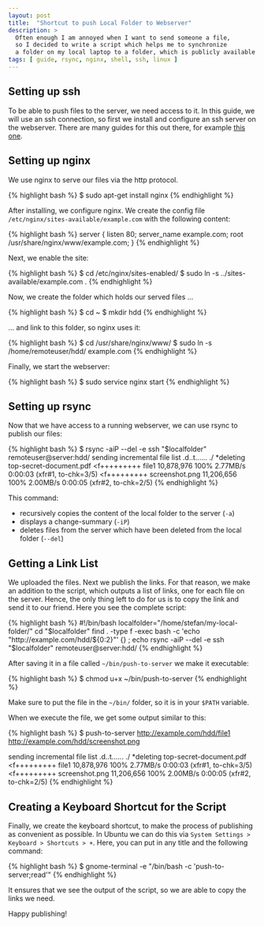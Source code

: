 ```yaml
---
layout: post
title:  "Shortcut to push Local Folder to Webserver"
description: >
  Often enough I am annoyed when I want to send someone a file,
  so I decided to write a script which helps me to synchronize
  a folder on my local laptop to a folder, which is publicly available on the internet.
tags: [ guide, rsync, nginx, shell, ssh, linux ]
---
```

## Setting up ssh

To be able to push files to the server, we need access to it.
In this guide, we will use an ssh connection, so first we install and configure an ssh server on the webserver.
There are many guides for this out there, for example
[this one](https://help.ubuntu.com/community/SSH/OpenSSH/Configuring).

## Setting up nginx

We use nginx to serve our files via the http protocol.

{% highlight bash %}
$ sudo apt-get install nginx
{% endhighlight %}

After installing, we configure nginx. We create the
config file `/etc/nginx/sites-available/example.com` with the following content:

{% highlight bash %}
server {
    listen 80;
    server_name example.com;
    root /usr/share/nginx/www/example.com;
}
{% endhighlight %}

Next, we enable the site:

{% highlight bash %}
$ cd /etc/nginx/sites-enabled/
$ sudo ln -s ../sites-available/example.com .
{% endhighlight %}

Now, we create the folder which holds our served files ...

{% highlight bash %}
$ cd ~
$ mkdir hdd
{% endhighlight %}

... and link to this folder, so nginx uses it:

{% highlight bash %}
$ cd /usr/share/nginx/www/
$ sudo ln -s /home/remoteuser/hdd/ example.com
{% endhighlight %}

Finally, we start the webserver:

{% highlight bash %}
$ sudo service nginx start
{% endhighlight %}

## Setting up rsync

Now that we have access to a running webserver, we can use rsync to publish our files:

{% highlight bash %}
$ rsync -aiP --del -e ssh "$localfolder" remoteuser@server:hdd/
sending incremental file list
.d..t...... ./
*deleting   top-secret-document.pdf
<f+++++++++ file1
     10,878,976 100%    2.77MB/s    0:00:03 (xfr#1, to-chk=3/5)
<f+++++++++ screenshot.png
     11,206,656 100%    2.00MB/s    0:00:05 (xfr#2, to-chk=2/5)
{% endhighlight %}

This command:

 * recursively copies the content of the local folder to the server (`-a`)
 * displays a change-summary (`-iP`)
 * deletes files from the server which have been deleted from the local folder (`--del`)

## Getting a Link List

We uploaded the files. Next we publish the links.
For that reason, we make an addition to the script, which outputs a list of links, one for each file on the server.
Hence, the only thing left to do for us is to copy the link and send it to our friend. Here you see the complete script:

{% highlight bash %}
#!/bin/bash
localfolder="/home/stefan/my-local-folder/"
cd "$localfolder"
find . -type f -exec bash -c 'echo "http://example.com/hdd/${0:2}"' {} \;
echo
rsync -aiP --del -e ssh "$localfolder" remoteuser@server:hdd/
{% endhighlight %}

After saving it in a file called `~/bin/push-to-server` we make it executable:

{% highlight bash %}
$ chmod u+x ~/bin/push-to-server
{% endhighlight %}

Make sure to put the file in the `~/bin/` folder, so it is in your `$PATH` variable.

When we execute the file, we get some output similar to this:

{% highlight bash %}
$ push-to-server
http://example.com/hdd/file1
http://example.com/hdd/screenshot.png

sending incremental file list
.d..t...... ./
*deleting   top-secret-document.pdf
<f+++++++++ file1
     10,878,976 100%    2.77MB/s    0:00:03 (xfr#1, to-chk=3/5)
<f+++++++++ screenshot.png
     11,206,656 100%    2.00MB/s    0:00:05 (xfr#2, to-chk=2/5)
{% endhighlight %}

## Creating a Keyboard Shortcut for the Script

Finally, we create the keyboard shortcut, to make the process of publishing as convenient as possible.
In Ubuntu we can do this via `System Settings > Keyboard > Shortcuts > +`. Here, you can put in any title and the following command:

{% highlight bash %}
$ gnome-terminal -e "/bin/bash -c 'push-to-server;read'"
{% endhighlight %}

It ensures that we see the output of the script, so we are able to copy the links we need.

Happy publishing!